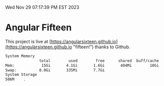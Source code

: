 Wed Nov 29 07:17:39 PM EST 2023

# Angular Fifteen


This project is live at [https://angularsixteen.github.io](https://angularsixteen.github.io "fifteen!") thanks to Github.

```bash
System Memory
               total        used        free      shared  buff/cache   available
Mem:            15Gi       4.1Gi       1.6Gi       404Mi        10Gi        11Gi
Swap:          8.0Gi       335Mi       7.7Gi
System Storage
506M	.
